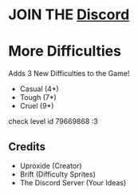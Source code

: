 # JOIN THE [Discord](https://discord.gg/gy4BrxmWrF)

# More Difficulties

Adds 3 New Difficulties to the Game!

 * Casual (4*)
 * Tough (7*)
 * Cruel (9*)

check level id 79669868 :3

## Credits
 * Uproxide (Creator)
 * Brift (Difficulty Sprites)
 * The Discord Server (Your Ideas)

